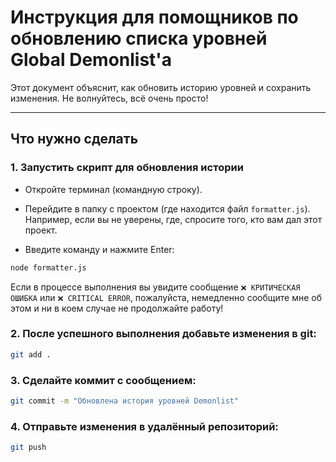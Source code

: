 # Инструкция для помощников по обновлению списка уровней Global Demonlist'а

Этот документ объяснит, как обновить историю уровней и сохранить изменения. Не волнуйтесь, всё очень просто!

---

## Что нужно сделать

### 1. Запустить скрипт для обновления истории

- Откройте терминал (командную строку).
- Перейдите в папку с проектом (где находится файл `formatter.js`).  
  Например, если вы не уверены, где, спросите того, кто вам дал этот проект.

- Введите команду и нажмите Enter:

```bash
node formatter.js
```

Если в процессе выполнения вы увидите сообщение `❌ КРИТИЧЕСКАЯ ОШИБКА` или `❌ CRITICAL ERROR`, пожалуйста, немедленно сообщите мне об этом и ни в коем случае не продолжайте работу!

### 2. После успешного выполнения добавьте изменения в git:

```bash
git add .
```

### 3. Сделайте коммит с сообщением:

```bash
git commit -m "Обновлена история уровней Demonlist"
```

### 4. Отправьте изменения в удалённый репозиторий:

```bash
git push
```
